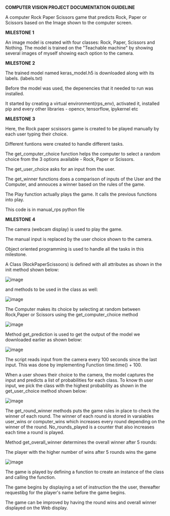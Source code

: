 **COMPUTER VISION PROJECT DOCUMENTATION GUIDELINE**

A computer Rock Paper Scissors game that predicts Rock, Paper or Scissors based on the Image shown to the computer screen.

**MILESTONE 1**

An image model is created with four classes: Rock, Paper, Scissors and Nothing. The model is trained on the "Teachable machine" by showing several images of myself showing each option to the camera.

**MILESTONE 2**

The trained model named keras_model.h5 is downloaded along with its labels. (labels.txt)

Before the model was used, the depenencies that it needed to run was installed.

It started by creating a virtual environment(rps_env), activated it, installed pip and every other libraries - opencv, tensorflow, ipykernel etc

**MILESTONE 3**

Here, the Rock paper scsissors game is created to be played manually by each user typing their choice.

Different funtions were created to handle different tasks.

The get_computer_choice function helps the computer to select a random choice from the 3 options available - Rock, Paper or Scissors.

The get_user_choice asks for an input from the user.

The get_winner functions does a comparison of inputs of the User and the Computer, and annouces a winner based on the rules of the game.

The Play function actually plays the game. It calls the previous functions into play.

This code is in manual_rps python file

**MILESTONE 4**

The camera (webcam display) is used to play the game.

The manual input is replaced by the user choice shown to the camera. 

Object oriented programming is used to handle all the tasks in this milestone.

A Class (RockPaperScissoors) is defined with all attributes as shown in the init method shown below: 

![image](https://user-images.githubusercontent.com/108297261/179721133-728addf0-dada-4cb2-a940-5c785e695667.png)

 and methods to be used in the class as well:
 
 ![image](https://user-images.githubusercontent.com/108297261/179724007-ea2b79e8-e812-412d-9ad4-11139d971b27.png)
 
 The Computer makes its choice by selecting at random between Rock,Paper or Scissors using the get_computer_choice method
 
 ![image](https://user-images.githubusercontent.com/108297261/179727948-ee219a55-9e37-4c5e-9a47-a6529baa8247.png)


Method get_prediction is used to get the output of the model we downloaded earlier as shown below: 

![image](https://user-images.githubusercontent.com/108297261/179722779-1a7e0810-ec7f-4f4a-8327-d5b9de624503.png)

The script reads input from the camera every 100 seconds since the last input. This was done by implementing Function time.time() + 100.

When a user shows their choice to the camera, the model captures the input and predicts a list of probabilities for each class. To know th user input, we pick the class with the highest probability as shown in the get_user_choice method shown below:

![image](https://user-images.githubusercontent.com/108297261/179727508-e8c21e4b-cb73-4e32-ad20-3359b16490b8.png)


The get_round_winner methods puts the game rules in place to check the winner of each round. The winner of each round is stored in varaiables user_wins or computer_wins which increases every round depending on the winner of the round. No_rounds_played is a counter that also increases each time a round is played.

Method get_overall_winner determines the overall winner after 5 rounds:

The player with the higher number of wins after 5 rounds wins the game

![image](https://user-images.githubusercontent.com/108297261/179725462-a9bbc859-49db-4e86-9aa2-45b71f1593cc.png)

The game is played by defining a function to create an instance of the class and calling the function.

The game begins by displaying a set of instruction the the user, thereafter requestibg for the player's name before the game begins.

The game can be improved by having the round wins and overall winner displayed on the Web display.






